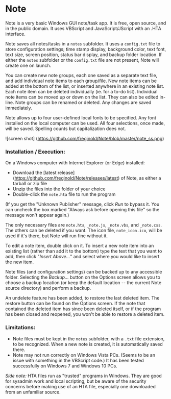 # Note
Note is a very basic Windows GUI note/task app.  It is free, open source, and in the public domain.  It uses VBScript and JavaScript/JScript with an .HTA interface.

Note saves all notes/tasks in a `notes` subfolder.  It uses a `config.txt` file to store configuration settings; time stamp display, background color, text font, text size, screen position, status bar display, and backup folder location. If either the `notes` subfolder or the `config.txt` file are not present, Note will create one on launch.

You can create new note groups, each one saved as a separate text file, and add individual note items to each group/file.  New note items can be added at the bottom of the list, or inserted anywhere in an existing note list.  Each note item can be deleted individually (ie. for a to-do list).  Individual note items can be moved up or down on the list.  They can also be edited in-line.  Note groups can be renamed or deleted.  Any changes are saved immediately.

Note allows up to four user-defined local fonts to be specified.  Any font installed on the local computer can be used.  All four selections, once made, will be saved.  Spelling counts but capitalization does not.

![screen shot]
(https://github.com/freginold/Note/blob/master/note_ss.png)

### Installation / Execution:
On a Windows computer with Internet Explorer (or Edge) installed:
  - Download the [latest release] (https://github.com/freginold/Note/releases/latest) of Note, as either a tarball or zip file
  - Unzip the files into the folder of your choice
  - Double-click the `note.hta` file to run the program

(If you get the "Unknown Publisher" message, click *Run* to bypass it.  You can uncheck the box marked "Always ask before opening this file" so the message won't appear again.)

The only necessary files are `note.hta`, `_note.js`, `_note.vbs`, and `_note.css`.  The others can be deleted if you want.  The icon file, `note_icon.ico`, will be used if it's there, but Note will run fine without it.

To edit a note item, double click on it.  To insert a new note item into an existing list (rather than add it to the bottom) type the text that you want to add, then click "*Insert Above...*" and select where you would like to insert the new item.

Note files (and configuration settings) can be backed up to any accessible folder.  Selecting the *Backup...* button on the Options screen allows you to choose a backup location (or keep the default location -- the current Note source directory) and perform a backup.

An undelete feature has been added, to restore the last deleted item.  The restore button can be found on the Options screen. If the note that contained the deleted item has since been deleted itself, or if the program has been closed and reopened, you won't be able to restore a deleted item.

### Limitations:
- Note files must be kept in the `notes` subfolder, with a `.txt` file extension, to be recognized.  When a new note is created, it is automatically saved there.
- Note may not run correctly on Windows Vista PCs.  (Seems to be an issue with something in the VBScript code.) It has been tested successfully on Windows 7 and Windows 10 PCs.


*Side note:* HTA files run as "trusted" programs in Windows.  They are good for sysadmin work and local scripting, but be aware of the security concerns before making use of an HTA file, especially one downloaded from an unfamiliar source.
